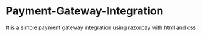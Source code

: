 # Payment-Gateway-Integration
It is a simple payment gateway integration using razorpay with html and css
